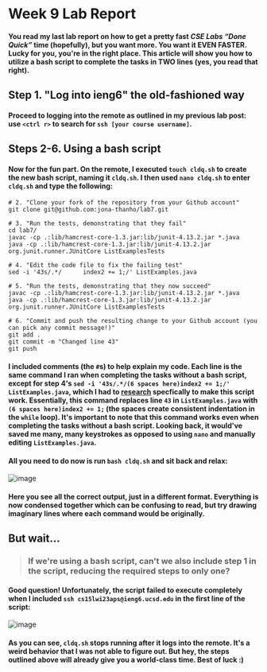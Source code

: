 # Week 9 Lab Report
#### You read my last lab report on how to get a pretty fast *CSE Labs “Done Quick”* time (hopefully), but you want more. You want it EVEN FASTER. Lucky for you, you're in the right place. This article will show you how to utilize a bash script to complete the tasks in TWO lines (yes, you read that right).

## Step 1. "Log into ieng6" the old-fashioned way

#### Proceed to logging into the remote as outlined in my previous lab post: use `<ctrl r>` to search for `ssh [your course username]`.

## Steps 2-6. Using a bash script

#### Now for the fun part. On the remote, I executed `touch cldq.sh` to create the new bash script, naming it `cldq.sh`. I then used `nano cldq.sh` to enter `cldq.sh` and type the following:
```
# 2. "Clone your fork of the repository from your Github account"
git clone git@github.com:jona-thanho/lab7.git

# 3. "Run the tests, demonstrating that they fail"
cd lab7/
javac -cp .:lib/hamcrest-core-1.3.jar:lib/junit-4.13.2.jar *.java
java -cp .:lib/hamcrest-core-1.3.jar:lib/junit-4.13.2.jar org.junit.runner.JUnitCore ListExamplesTests

# 4. "Edit the code file to fix the failing test"
sed -i '43s/.*/      index2 += 1;/' ListExamples.java

# 5. "Run the tests, demonstrating that they now succeed"
javac -cp .:lib/hamcrest-core-1.3.jar:lib/junit-4.13.2.jar *.java
java -cp .:lib/hamcrest-core-1.3.jar:lib/junit-4.13.2.jar org.junit.runner.JUnitCore ListExamplesTests

# 6. "Commit and push the resulting change to your Github account (you can pick any commit message!)"
git add .
git commit -m "Changed line 43"
git push
```

#### I included comments (the `#`s) to help explain my code. Each line is the same command I ran when completing the tasks without a bash script, except for step 4's `sed -i '43s/.*/(6 spaces here)index2 += 1;/' ListExamples.java`, which I had to [research](https://stackoverflow.com/questions/11145270/how-to-replace-an-entire-line-in-a-text-file-by-line-number) specfically to make this script work. Essentially, this command replaces line `43` in `ListExamples.java` with `(6 spaces here)index2 += 1;` (the spaces create consistent indentation in the `while` loop). It's important to note that this command works even when completing the tasks without a bash script. Looking back, it would've saved me many, many keystrokes as opposed to using `nano` and manually editing `ListExamples.java`.

#### All you need to do now is run `bash cldq.sh` and sit back and relax: 

![image](https://user-images.githubusercontent.com/54877475/224852151-2d2c8e33-6622-4d4e-b481-950dd468ae92.png)

#### Here you see all the correct output, just in a different format. Everything is now condensed together which can be confusing to read, but try drawing imaginary lines where each command would be originally.

## But wait...
>### If we're using a bash script, can't we also include step 1 in the script, reducing the required steps to only one?

#### Good question! Unfortunately, the script failed to execute completely when I included `ssh cs15lwi23aps@ieng6.ucsd.edu` in the first line of the script:

![image](https://user-images.githubusercontent.com/54877475/224846135-d1874192-f3bb-496e-a67e-d9b1aeaffe7b.png)

#### As you can see, `cldq.sh` stops running after it logs into the remote. It's a weird behavior that I was not able to figure out. But hey, the steps outlined above will already give you a world-class time. Best of luck :)
